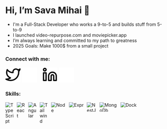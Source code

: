 # Hi, I’m Sava Mihai 👋 

- I'm a Full-Stack Developer who works a 9-to-5 and builds stuff from 5-to-9
- I launched video-repurpose.com and moviepicker.app
- I’m always learning and committed to my path to greatness
- 2025 Goals: Make 1000$ from a small project

### Connect with me:

[![website](./img/twitter-light.svg)](https://twitter.com/MihaiSava98#gh-light-mode-only)
[![website](./img/twitter-dark.svg)](https://twitter.com/MihaiSava98)
&nbsp;&nbsp;
[![website](./img/linkedin-light.svg)](https://www.linkedin.com/in/mihai-sava-517534242#gh-light-mode-only)
[![website](./img/linkedin-dark.svg)](https://www.linkedin.com/in/mihai-cristian-sava-517534242/)


### Skills:
<img align="left" alt="TypeScript" width="26px" src="https://upload.wikimedia.org/wikipedia/commons/4/4c/Typescript_logo_2020.svg" style="padding-right:10px;" />
<img align="left" alt="React" width="26px" src="https://cdn.jsdelivr.net/gh/devicons/devicon/icons/react/react-original.svg" style="padding-right:10px;" />
<img align="left" alt="Angular" width="26px" src="https://upload.wikimedia.org/wikipedia/commons/c/cf/Angular_full_color_logo.svg" style="padding-right:10px;" />
<img align="left" alt="Tailwind" width="26px" src="https://upload.wikimedia.org/wikipedia/commons/d/d5/Tailwind_CSS_Logo.svg" style="padding-right:10px;" />
<img align="left" alt="Node" width="46px" src="https://upload.wikimedia.org/wikipedia/commons/d/d9/Node.js_logo.svg" style="padding-right:10px;" />
<img align="left" alt="Express" width="46px" height="20" src="https://upload.wikimedia.org/wikipedia/commons/6/64/Expressjs.png" style="padding-right:10px;" />
<img align="left" alt="NestJS" width="30px" height="30" src="https://upload.wikimedia.org/wikipedia/commons/thumb/a/a8/NestJS.svg/621px-NestJS.svg.png" style="padding-right:10px;" />
<img align="left" alt="MongoDb" width="56px" height="30" src="https://upload.wikimedia.org/wikipedia/commons/9/93/MongoDB_Logo.svg" style="padding-right:10px;" />
<img align="left" alt="Docker" width="56px" height="20" src="https://upload.wikimedia.org/wikipedia/commons/7/79/Docker_%28container_engine%29_logo.png" style="padding-right:10px;" />

